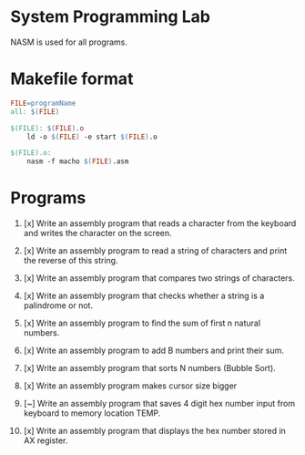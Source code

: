 System Programming Lab
==
NASM is used for all programs.

Makefile format
==
```makefile
FILE=programName
all: $(FILE) 

$(FILE): $(FILE).o
	ld -o $(FILE) -e start $(FILE).o

$(FILE).o:
	nasm -f macho $(FILE).asm
``` 

Programs
==

  1. [x] Write an assembly program that reads a character from the keyboard and writes the character on the screen.

  2. [x] Write an assembly program to read a string of characters and print the reverse of this string.

  3. [x] Write an assembly program that compares two strings of characters.

  4. [x] Write an assembly program that checks whether a string is a palindrome or not.

  5. [x] Write an assembly program to find the sum of first n natural numbers.

  6. [x] Write an assembly program to add B numbers and print their sum.

  7. [x] Write an assembly program that sorts N numbers (Bubble Sort).

  8. [x] Write an assembly program makes cursor size bigger

  9. [~] Write an assembly program that saves 4 digit hex number input from keyboard to memory location TEMP.

  10. [x] Write an assembly program that displays the hex number stored in AX register.
